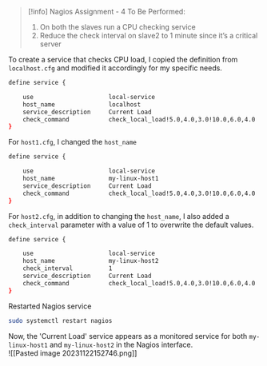 > [!info] Nagios Assignment - 4
> To Be Performed: 
> 1. On both the slaves run a CPU checking service 
> 2. Reduce the check interval on slave2 to 1 minute since it’s a critical server



To create a service that checks CPU load, I copied the definition from `localhost.cfg` and modified it accordingly for my specific needs.
```bash
define service {

    use                     local-service  
    host_name               localhost
    service_description     Current Load
    check_command           check_local_load!5.0,4.0,3.0!10.0,6.0,4.0
}
```


For `host1.cfg`, I changed the `host_name`
```bash
define service {

    use                     local-service  
    host_name               my-linux-host1
    service_description     Current Load
    check_command           check_local_load!5.0,4.0,3.0!10.0,6.0,4.0
}
```
For `host2.cfg`, in addition to changing the `host_name`, I also added a `check_interval` parameter with a value of 1 to overwrite the default values.
```bash
define service {

    use                     local-service  
    host_name               my-linux-host2
    check_interval          1
    service_description     Current Load
    check_command           check_local_load!5.0,4.0,3.0!10.0,6.0,4.0
}
```

Restarted Nagios service
```bash
sudo systemctl restart nagios
```

Now, the 'Current Load' service appears as a monitored service for both `my-linux-host1` and `my-linux-host2` in the Nagios interface.
<br>![[Pasted image 20231122152746.png]]
